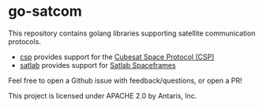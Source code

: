 # go-satcom

This repository contains golang libraries supporting satellite communication protocols.

* [csp](./csp) provides support for the [Cubesat Space Protocol (CSP)](https://github.com/libcsp/libcsp)
* [satlab](./satlab) provides support for [Satlab Spaceframes](https://www.satlab.com/resources/SLDS-SRS4-1.0.pdf)

Feel free to open a Github issue with feedback/questions, or open a PR!

This project is licensed under APACHE 2.0 by Antaris, Inc.
